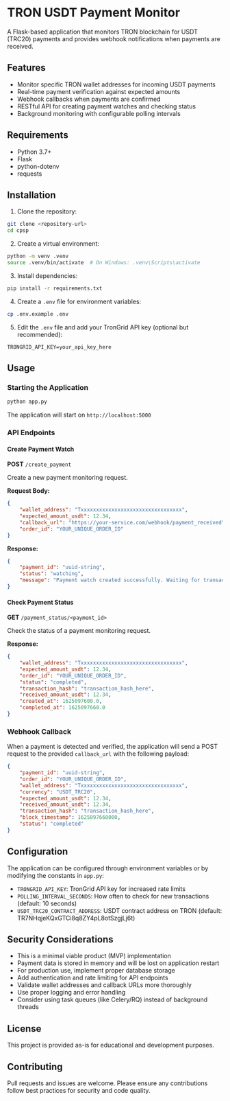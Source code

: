 # TRON USDT Payment Monitor

A Flask-based application that monitors TRON blockchain for USDT (TRC20) payments and provides webhook notifications when payments are received.

## Features

- Monitor specific TRON wallet addresses for incoming USDT payments
- Real-time payment verification against expected amounts
- Webhook callbacks when payments are confirmed
- RESTful API for creating payment watches and checking status
- Background monitoring with configurable polling intervals

## Requirements

- Python 3.7+
- Flask
- python-dotenv
- requests

## Installation

1. Clone the repository:
```bash
git clone <repository-url>
cd cpsp
```

2. Create a virtual environment:
```bash
python -m venv .venv
source .venv/bin/activate  # On Windows: .venv\Scripts\activate
```

3. Install dependencies:
```bash
pip install -r requirements.txt
```

4. Create a `.env` file for environment variables:
```bash
cp .env.example .env
```

5. Edit the `.env` file and add your TronGrid API key (optional but recommended):
```
TRONGRID_API_KEY=your_api_key_here
```

## Usage

### Starting the Application

```bash
python app.py
```

The application will start on `http://localhost:5000`

### API Endpoints

#### Create Payment Watch

**POST** `/create_payment`

Create a new payment monitoring request.

**Request Body:**
```json
{
    "wallet_address": "Txxxxxxxxxxxxxxxxxxxxxxxxxxxxxxxxx",
    "expected_amount_usdt": 12.34,
    "callback_url": "https://your-service.com/webhook/payment_received",
    "order_id": "YOUR_UNIQUE_ORDER_ID"
}
```

**Response:**
```json
{
    "payment_id": "uuid-string",
    "status": "watching",
    "message": "Payment watch created successfully. Waiting for transaction."
}
```

#### Check Payment Status

**GET** `/payment_status/<payment_id>`

Check the status of a payment monitoring request.

**Response:**
```json
{
    "wallet_address": "Txxxxxxxxxxxxxxxxxxxxxxxxxxxxxxxxx",
    "expected_amount_usdt": 12.34,
    "order_id": "YOUR_UNIQUE_ORDER_ID",
    "status": "completed",
    "transaction_hash": "transaction_hash_here",
    "received_amount_usdt": 12.34,
    "created_at": 1625097600.0,
    "completed_at": 1625097660.0
}
```

### Webhook Callback

When a payment is detected and verified, the application will send a POST request to the provided `callback_url` with the following payload:

```json
{
    "payment_id": "uuid-string",
    "order_id": "YOUR_UNIQUE_ORDER_ID",
    "wallet_address": "Txxxxxxxxxxxxxxxxxxxxxxxxxxxxxxxxx",
    "currency": "USDT_TRC20",
    "expected_amount_usdt": 12.34,
    "received_amount_usdt": 12.34,
    "transaction_hash": "transaction_hash_here",
    "block_timestamp": 1625097660000,
    "status": "completed"
}
```

## Configuration

The application can be configured through environment variables or by modifying the constants in `app.py`:

- `TRONGRID_API_KEY`: TronGrid API key for increased rate limits
- `POLLING_INTERVAL_SECONDS`: How often to check for new transactions (default: 10 seconds)
- `USDT_TRC20_CONTRACT_ADDRESS`: USDT contract address on TRON (default: TR7NHqjeKQxGTCi8q8ZY4pL8otSzgjLj6t)

## Security Considerations

- This is a minimal viable product (MVP) implementation
- Payment data is stored in memory and will be lost on application restart
- For production use, implement proper database storage
- Add authentication and rate limiting for API endpoints
- Validate wallet addresses and callback URLs more thoroughly
- Use proper logging and error handling
- Consider using task queues (like Celery/RQ) instead of background threads

## License

This project is provided as-is for educational and development purposes.

## Contributing

Pull requests and issues are welcome. Please ensure any contributions follow best practices for security and code quality.

